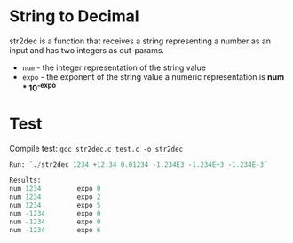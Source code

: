 # String to Decimal
str2dec is a function that receives a string representing a number as an input and has two integers as out-params.
* `num`  - the integer representation of the string value
* `expo` - the exponent of the string value
a numeric representation is **num *  10<sup>-expo</sup>**

# Test

Compile test: `gcc str2dec.c test.c -o str2dec`

```sql
Run: `./str2dec 1234 +12.34 0.01234 -1.234E3 -1.234E+3 -1.234E-3`

Results:
num 1234         expo 0
num 1234         expo 2
num 1234         expo 5
num -1234        expo 0
num -1234        expo 0
num -1234        expo 6
```